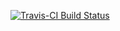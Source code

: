 [![Travis-CI Build Status](https://travis-ci.org/jackolney/WhoCascade.svg?branch=master)](https://travis-ci.org/jackolney/WhoCascade)